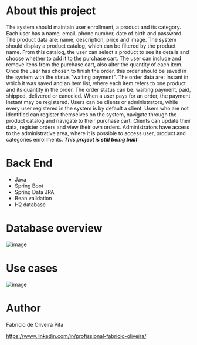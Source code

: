 # About this project
The system should maintain user enrollment, a product and its category. Each user has a name, email, phone number, date of birth and password. The product data are: name, description, price and image. The system should display
a product catalog, which can be filtered by the product name. From this catalog, the user can select a product to see its details and choose whether to add it to the purchase cart. The user can include and remove itens from the
purchase cart, also alter the quantity of each item. Once the user has chosen to finish the order, this order should be saved in the system with the status "waiting payment". The order data are: Instant in which it was saved
and an item list, where each item refers to one product and its quantity in the order. The order status can be: waiting payment, paid, shipped, delivered or canceled. When a user pays for an order, the payment instant may be
registered. Users can be clients or administrators, while every user registered in the system is by default a client. Users who are not identified can register themselves on the system, navigate through the product catalog
and navigate to their purchase cart. Clients can update their data, register orders and view their own orders. Administrators have access to the administrative area, where it is possible to access user, product and categories enrollments.
***This project is still being built***

# Back End
- Java
- Spring Boot
- Spring Data JPA
- Bean validation
- H2 database

# Database overview
![image](https://github.com/Fabricio-Oliveira-dev/dscommerce/assets/105288563/9843ad91-b440-4e71-aba6-e0c3e2845d25)

# Use cases
![image](https://github.com/Fabricio-Oliveira-dev/dscommerce/assets/105288563/08f6e272-765e-4a22-8081-bcbc3ff7544b)


# Author
Fabrício de Oliveira Pita

https://www.linkedin.com/in/profissional-fabricio-oliveira/
